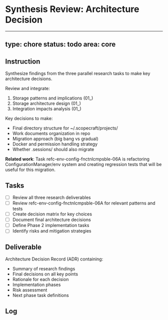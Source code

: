 # Synthesis Review: Architecture Decision

---
type: chore
status: todo
area: core
---


## Instruction
Synthesize findings from the three parallel research tasks to make key architecture decisions.

Review and integrate:
1. Storage patterns and implications (01_)
2. Storage architecture design (01_)
3. Integration impacts analysis (01_)

Key decisions to make:
- Final directory structure for ~/.scopecraft/projects/
- Work documents organization in repo
- Migration approach (big bang vs gradual)
- Docker and permission handling strategy
- Whether .sessions/ should also migrate

**Related work**: Task refc-env-config-fnctnlcmpsble-06A is refactoring ConfigurationManager/env system and creating regression tests that will be useful for this migration.

## Tasks
- [ ] Review all three research deliverables
- [ ] Review refc-env-config-fnctnlcmpsble-06A for relevant patterns and tests
- [ ] Create decision matrix for key choices
- [ ] Document final architecture decisions
- [ ] Define Phase 2 implementation tasks
- [ ] Identify risks and mitigation strategies

## Deliverable
Architecture Decision Record (ADR) containing:
- Summary of research findings
- Final decisions on all key points
- Rationale for each decision
- Implementation phases
- Risk assessment
- Next phase task definitions

## Log
